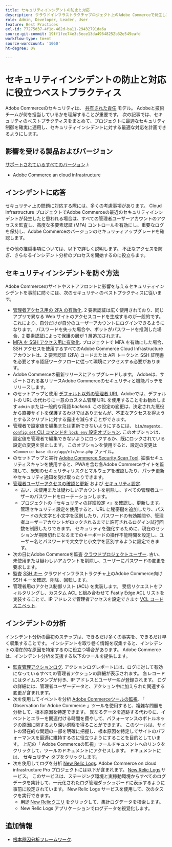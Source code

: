 ```yaml
---
title: セキュリティインシデントの防止と対応
description: クラウドインフラストラクチャプロジェクト上のAdobe Commerceで発生したセキュリティ上の問題を回避し、対応するためのベストプラクティスについて説明します。
role: Admin, Developer, Leader, User
feature: Best Practices
exl-id: 77275d37-4f1d-462d-ba11-29432791da6a
source-git-commit: 19ff1fee74e3c5ece13da49648252b32e549eafd
workflow-type: tm+mt
source-wordcount: '1060'
ht-degree: 0%

---
```


# セキュリティインシデントの防止と対応に役立つベストプラクティス

Adobe Commerceのセキュリティは、 [共有された責任](https://www.adobe.com/content/dam/cc/en/trust-center/ungated/whitepapers/experience-cloud/adobe-commerce-shared-responsibilities-guide.pdf) モデル。 Adobeと技術チームが何を担当しているかを理解することが重要です。 次の記事では、セキュリティのベストプラクティスをまとめて、プロジェクトに最適なセキュリティ制御を確実に適用し、セキュリティインシデントに対する最適な対応を計画できるようにします。

## 影響を受ける製品およびバージョン

[サポートされているすべてのバージョン](../../../release/versions.md) /:

- Adobe Commerce an cloud infrastructure

## インシデントに応答

セキュリティ上の問題に対応する際には、多くの考慮事項があります。 Cloud Infrastructure プロジェクトでAdobe Commerceの最近のセキュリティインシデントが発生したと思われる場合は、すべての管理者ユーザーアカウントのアクセスを監査し、高度な多要素認証 (MFA) コントロールを有効にし、重要なログを保持し、Adobe Commerceのバージョンのセキュリティアップグレードを確認します。

その他の推奨事項については、以下で詳しく説明します。 不正なアクセスを防ぎ、さらなるインシデント分析のプロセスを開始するのに役立ちます。

## セキュリティインシデントを防ぐ方法

Adobe Commerceのサイトやストアフロントに影響を与えるセキュリティインシデントを事前に防ぐには、次のセキュリティのベストプラクティスに従います。

- [管理者アクセス用の 2FA の有効化](https://docs.magento.com/user-guide/stores/security-two-factor-authentication.html).
2 要素認証は広く使用されており、同じアプリで異なる Web サイトのアクセスコードを生成するのが一般的です。 これにより、自分だけが自分のユーザーアカウントにログインできるようになります。 パスワードを失った場合や、ボットがパスワードを推測した場合、2 要素認証によって保護の層が 1 層追加されます。
- [MFA を SSH アクセス用に有効化](https://devdocs.magento.com/cloud/project/project-enable-mfa-enforcement.html).
プロジェクトで MFA を有効にした場合、SSH アクセスを使用するすべてのAdobe Commerce Cloud Infrastructure アカウントは、2 要素認証 (2FA) コードまたは API トークンと SSH 証明書を必要とする認証ワークフローに従って環境にアクセスする必要があります。
- Adobe Commerceの最新リリースにアップグレードします。
Adobeは、サポートされる各リリースAdobe Commerceのセキュリティと機能パッチをリリースします。
- のセットアップと使用 [デフォルト以外の管理者 URL](https://docs.magento.com/user-guide/stores/store-urls-custom-admin.html).
Adobeでは、デフォルトの URL の代わりに一意のカスタム管理 URL を使用することをお勧めします `admin` または一般的な用語 *backend*. この設定の変更は、決定された悪役から直接サイトを保護するわけではありませんが、不正なアクセスを得ようとするスクリプトに対する露出を減らすことができます。
- 管理者で設定値を編集または更新できないようにするには、  [`bin/magento config:set` CLI コマンドを `lock env` 設定オプション](https://experienceleague.adobe.com/docs/commerce-operations/configuration-guide/cli/configuration-management/set-configuration-values.html#set-configuration-values-that-cannot-be-edited-in-the-admin). このオプションは、設定値を管理者で編集できないようにロックするか、既にロックされている設定の変更を禁止します。 このオプションを使用すると、設定の変更は `<Commerce base dir>/app/etc/env.php` ファイル。
- のセットアップと実行 [Adobe Commerce Security Scan Tool](https://docs.magento.com/user-guide/magento/security-scan.html).
拡張セキュリティスキャンを使用すると、PWAを含む各Adobe Commerceサイトを監視して、既知のセキュリティリスクとマルウェアを確認したり、パッチ更新やセキュリティ通知を受け取ったりできます。
- [管理者ユーザーアクセスの確認と更新](https://docs.magento.com/user-guide/system/permissions-users-all.html) および [セキュリティ設定](https://docs.magento.com/user-guide/stores/security-admin.html).
   - 古い、未使用または疑わしいアカウントを削除し、すべての管理者ユーザーのパスワードをローテーションします。
   - プロジェクトの「セキュリティの詳細設定 &lt;」を確認し、更新します。 管理セキュリティ設定を使用すると、URL に秘密鍵を追加したり、パスワードの大文字と小文字を区別したり、パスワードの有効期間や、管理者ユーザーアカウントがロックされるまでに許可されるログイン試行回数を制限したりできます。 セキュリティを強化するために、現在のセッションが期限切れになるまでのキーボードの操作不能時間を設定し、ユーザー名とパスワードで大文字と小文字を区別するように設定できます。
- 次の日にAdobe Commerceを監査 [クラウドプロジェクトユーザー](https://devdocs.magento.com/cloud/project/user-admin.html).
古い、未使用または疑わしいアカウントを削除し、ユーザーにパスワードの変更を要求します。
- 監査 [SSH キー](https://devdocs.magento.com/cloud/before/before-workspace-ssh.html) クラウドインフラストラクチャ上のAdobe Commerce向け
SSH キーを確認、削除、回転します。
- 管理者用のアクセス制御リスト (ACL) を実装します。
受信リクエストをフィルタリングし、カスタム ACL と組み合わせて Fastly Edge ACL リストを実装することで、IP アドレスで管理者アクセスを設定できます [VCL コードスニペット](https://experienceleague.adobe.com/docs/commerce-cloud-service/user-guide/cdn/custom-vcl-snippets/fastly-vcl-allowlist.html).

## インシデントの分析

インシデント分析の最初のステップは、できるだけ多くの事実を、できるだけ早く収集することです。 インシデントを取り巻く情報を収集すると、インシデントの潜在的な原因を特定するのに役立つ場合があります。 Adobe Commerceは、インシデント分析を支援する以下のツールを提供します。

- [監査管理アクションログ](https://docs.magento.com/user-guide/system/action-log-report.html).
アクションログレポートには、ログに対して有効になっているすべての管理者アクションの詳細が表示されます。 各レコードにはタイムスタンプが付き、IP アドレスとユーザー名が登録されます。 ログの詳細には、管理者ユーザーデータと、アクション中に加えられた関連する変更が含まれます。
- 次を使用してイベントを分析 [Adobe Commerceツールの監視](https://experienceleague.adobe.com/docs/commerce-operations/tools/observation-for-adobe-commerce/intro.html?lang=en).
「 Observation for Adobe Commerce 」ツールを使用すると、複雑な問題を分析して、根本原因を特定できます。 異なるデータを追跡する代わりに、イベントとエラーを関連付ける時間を費やして、パフォーマンスのボトルネックの原因に関するより深い洞察を得ることができます。
このツールは、サイトの潜在的な問題の一部を明確に把握し、根本原因を特定してサイトのパフォーマンスを最適に維持するのに役立つようにすることを目的としています。 上記の「 Adobe Commerceの監視」ツールドキュメントへのリンクをクリックして、ツールのドキュメントにアクセスします。 ドキュメントには、 **セキュリティ** タブをクリックします。
- 次を使用してログを分析 [New Relic Logs](https://devdocs.magento.com/cloud/project/new-relic.html#new-relic-logs). Adobe Commerce on cloud infrastructure Pro プロジェクトには以下が含まれます。 [New Relic Logs](https://docs.newrelic.com/docs/logs/new-relic-logs/get-started/introduction-new-relic-logs) サービス。 このサービスは、ステージング環境と実稼動環境からすべてのログデータを集計して、一元化されたログ管理ダッシュボードに表示するように事前に設定されています。
New Relic Logs サービスを使用して、次のタスクを実行できます。
   - 用途 [New Relicクエリ](https://docs.newrelic.com/docs/logs/new-relic-logs/ui-data/query-syntax-logs) をクリックして、集計ログデータを検索します。
   - New Relic Logs アプリケーションでログデータを視覚化します。

## 追加情報

- [根本原因分析フレームワーク](https://sansec.io/kb/incident-response/magento-root-cause-analysis).
